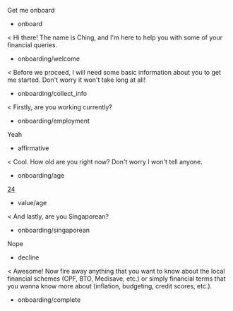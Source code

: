 Get me onboard
* onboard

< Hi there! The name is Ching, and I'm here to help you with some of your financial queries.
* onboarding/welcome

< Before we proceed, I will need some basic information about you to get me started. Don't worry it won't take long at all!
* onboarding/collect_info

< Firstly, are you working currently?
* onboarding/employment

Yeah
* affirmative

< Cool. How old are you right now? Don't worry I won't tell anyone.
* onboarding/age

[24](age)
* value/age

< And lastly, are you Singaporean?
* onboarding/singaporean

Nope
* decline

< Awesome! Now fire away anything that you want to know about the local financial schemes (CPF, BTO, Medisave, etc.) or simply financial terms that you wanna know more about (inflation, budgeting, credit scores, etc.).
* onboarding/complete
